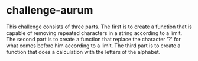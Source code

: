 # challenge-aurum

This challenge consists of three parts. The first is to create a function that is capable of removing repeated characters in a string according to a limit. The second part is to create a function that replace the character '?' for what comes before him according to a limit. The third part is to create a function that does a calculation with the letters of the alphabet.
